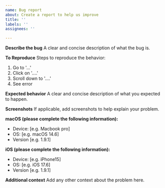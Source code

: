```yaml
---
name: Bug report
about: Create a report to help us improve
title: ''
labels: ''
assignees: ''

---
```


**Describe the bug**
A clear and concise description of what the bug is.

**To Reproduce**
Steps to reproduce the behavior:
1. Go to '...'
2. Click on '....'
3. Scroll down to '....'
4. See error

**Expected behavior**
A clear and concise description of what you expected to happen.

**Screenshots**
If applicable, add screenshots to help explain your problem.

**macOS (please complete the following information):**
 - Device: [e.g. Macbook pro]
 - OS: [e.g. macOS 14.6]
 - Version [e.g. 1.9.1]

**iOS (please complete the following information):**
 - Device: [e.g. iPhone15]
 - OS: [e.g. iOS 17.6]
 - Version [e.g. 1.9.1]

**Additional context**
Add any other context about the problem here.
